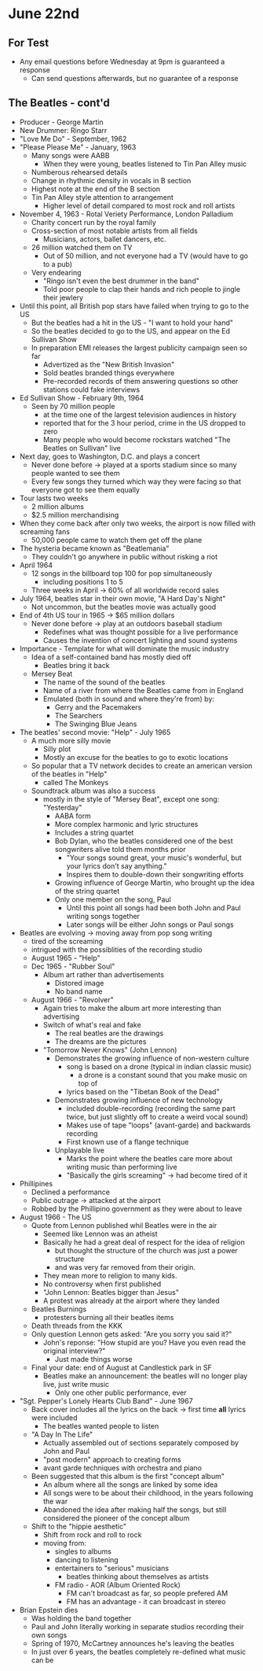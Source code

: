 June 22nd
=========

For Test
--------
- Any email questions before Wednesday at 9pm is guaranteed a response
  - Can send questions afterwards, but no guarantee of a response

The Beatles - cont'd
--------------------
- Producer - George Martin
- New Drummer: Ringo Starr
- "Love Me Do" - September, 1962
- "Please Please Me" - January, 1963
  - Many songs were AABB
    - When they were young, beatles listened to Tin Pan Alley music
  - Numberous rehearsed details
  - Change in rhythmic density in vocals in B section
  - Highest note at the end of the B section
  - Tin Pan Alley style attention to arrangement
    - Higher level of detail compared to most rock and roll artists
- November 4, 1963 - Rotal Veriety Performance, London Palladium
  - Charity concert run by the royal family
  - Cross-section of most notable artists from all fields
    - Musicians, actors, ballet dancers, etc.
  - 26 million watched them on TV
    - Out of 50 million, and not everyone had a TV (would have to go to a pub)
  - Very endearing
    - "Ringo isn't even the best drummer in the band"
    - Told poor people to clap their hands and rich people to jingle their jewlery
- Until this point, all British pop stars have failed when trying to go to the US
  - But the beatles had a hit in the US - "I want to hold your hand"
  - So the beatles decided to go to the US, and appear on the Ed Sullivan Show
  - In preparation EMI releases the largest publicity campaign seen so far
    - Advertized as the "New British Invasion"
    - Sold beatles branded things everywhere
    - Pre-recorded records of them answering questions so other stations could fake interviews
- Ed Sullivan Show - February 9th, 1964
  - Seen by 70 million people
    - at the time one of the largest television audiences in history
    - reported that for the 3 hour period, crime in the US dropped to zero
    - Many people who would become rockstars watched "The Beatles on Sullivan" live
- Next day, goes to Washington, D.C. and plays a concert
  - Never done before -> played at a sports stadium since so many people wanted to see them
  - Every few songs they turned which way they were facing so that everyone got to see them equally
- Tour lasts two weeks
  - 2 million albums
  - $2.5 million merchandising
- When they come back after only two weeks, the airport is now filled with screaming fans
  - 50,000 people came to watch them get off the plane
- The hysteria became known as "Beatlemania"
  - They couldn't go anywhere in public without risking a riot
- April 1964
  - 12 songs in the billboard top 100 for pop simultaneously
    - including positions 1 to 5
  - Three weeks in April -> 60% of all worldwide record sales
- July 1964, beatles star in their own movie, "A Hard Day's Night"
  - Not uncommon, but the beatles movie was actually good
- End of 4th US tour in 1965 -> $65 million dollars
  - Never done before -> play at an outdoors baseball stadium
    - Redefines what was thought possible for a live performance
    - Causes the invention of concert lighting and sound systems
- Importance - Template for what will dominate the music industry
  - Idea of a self-contained band has mostly died off
    - Beatles bring it back
  - Mersey Beat
    - The name of the sound of the beatles
    - Name of a river from where the Beatles came from in England
    - Emulated (both in sound and where they're from) by:
      - Gerry and the Pacemakers
      - The Searchers
      - The Swinging Blue Jeans
- The beatles' second movie: "Help" - July 1965
  - A much more silly movie
    - Silly plot
    - Mostly an excuse for the beatles to go to exotic locations
  - So popular that a TV network decides to create an american version of the beatles in "Help"
    - called The Monkeys
  - Soundtrack album was also a success
    - mostly in the style of "Mersey Beat", except one song: "Yesterday"
      - AABA form
      - More complex harmonic and lyric structures
      - Includes a string quartet
      - Bob Dylan, who the beatles considered one of the best songwriters alive told them months prior
        - "Your songs sound great, your music's wonderful, but your lyrics don't say anything."
        - Inspires them to double-down their songwriting efforts
      - Growing influence of George Martin, who brought up the idea of the string quartet
      - Only one member on the song, Paul
        - Until this point all songs had been both John and Paul writing songs together
        - Later songs will be either John songs or Paul songs
- Beatles are evolving -> moving away from pop song writing
  - tired of the screaming
  - intrigued with the possiblities of the recording studio
  - August 1965 - "Help"
  - Dec 1965 - "Rubber Soul"
    - Album art rather than advertisements
      - Distored image
      - No band name
  - August 1966 - "Revolver"
    - Again tries to make the album art more interesting than advertising
    - Switch of what's real and fake
      - The real beatles are the drawings
      - The dreams are the pictures
    - "Tomorrow Never Knows" (John Lennon)
      - Demonstrates the growing influence of non-western culture
        - song is based on a drone (typical in indian classic music)
          - a drone is a constant sound that you make music on top of
        - lyrics based on the "Tibetan Book of the Dead"
      - Demonstrates growing influence of new technology
        - included double-recording (recording the same part twice, but just slightly off to create a weird vocal sound)
        - Makes use of tape "loops" (avant-garde) and backwards recording
        - First known use of a flange technique
      - Unplayable live
        - Marks the point where the beatles care more about writing music than performing live
        - "Basically the girls screaming" -> had become tired of it
- Phillipines
  - Declined a performance
  - Public outrage -> attacked at the airport
  - Robbed by the Phillipino government as they were about to leave
- August 1966 - The US
  - Quote from Lennon published whil Beatles were in the air
    - Seemed like Lennon was an atheist
    - Basically he had a great deal of respect for the idea of religion
      - but thought the structure of the church was just a power structure
      - and was very far removed from their origin.
    - They mean more to religion to many kids.
    - No controversy when first published
    - "John Lennon: Beatles bigger than Jesus"
    - A protest was already at the airport where they landed
  - Beatles Burnings
    - protesters burning all their beatles items
  - Death threads from the KKK
  - Only question Lennon gets asked: "Are you sorry you said it?"
    - John's reponse: "How stupid are you? Have you even read the original interview?"
      - Just made things worse
  - Final your date: end of August at Candlestick park in SF
    - Beatles make an announcement: the beatles will no longer play live, just write music
      - Only one other public performance, ever
- "Sgt. Pepper's Lonely Hearts Club Band" - June 1967
  - Back cover includes all the lyrics on the back -> first time **all** lyrics were included
    - The beatles wanted people to listen
  - "A Day In The Life"
    - Actually assembled out of sections separately composed by John and Paul
    - "post modern" approach to creating forms
    - avant garde techniques with orchestra and piano
  - Been suggested that this album is the first "concept album"
    - An album where all the songs are linked by some idea
    - All songs were to be about their childhood, in the years following the war
    - Abandoned the idea after making half the songs, but still considered the pioneer of the concept album
  - Shift to the "hippie aesthetic"
    - Shift from rock and roll to rock
    - moving from:
      - singles to albums
      - dancing to listening
      - entertainers to "serious" musicians
        - beatles thinking about themselves as artists
      - FM radio - AOR (Album Oriented Rock)
        - FM can't broadcast as far, so people prefered AM
        - FM has an advantage - it can broadcast in stereo
- Brian Epstein dies
  - Was holding the band together
  - Paul and John literally working in separate studios recording their own songs
  - Spring of 1970, McCartney announces he's leaving the beatles
  - In just over 6 years, the beatles completely re-defined what music can be

